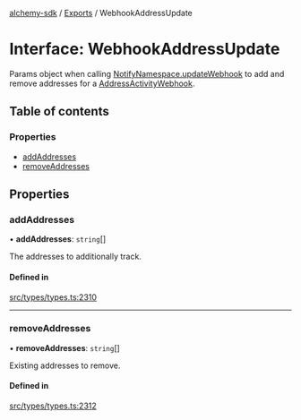 [alchemy-sdk](../README.md) / [Exports](../modules.md) / WebhookAddressUpdate

# Interface: WebhookAddressUpdate

Params object when calling [NotifyNamespace.updateWebhook](../classes/NotifyNamespace.md#updatewebhook) to add and
remove addresses for a [AddressActivityWebhook](AddressActivityWebhook.md).

## Table of contents

### Properties

- [addAddresses](WebhookAddressUpdate.md#addaddresses)
- [removeAddresses](WebhookAddressUpdate.md#removeaddresses)

## Properties

### addAddresses

• **addAddresses**: `string`[]

The addresses to additionally track.

#### Defined in

[src/types/types.ts:2310](https://github.com/alchemyplatform/alchemy-sdk-js/blob/a162d40/src/types/types.ts#L2310)

___

### removeAddresses

• **removeAddresses**: `string`[]

Existing addresses to remove.

#### Defined in

[src/types/types.ts:2312](https://github.com/alchemyplatform/alchemy-sdk-js/blob/a162d40/src/types/types.ts#L2312)
